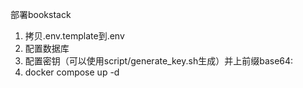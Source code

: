 
部署bookstack

1. 拷贝.env.template到.env
2. 配置数据库
3. 配置密钥（可以使用script/generate_key.sh生成）并上前缀base64:
4. docker compose up -d

